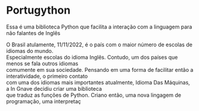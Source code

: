# Portugython
Essa é uma biblioteca Python que facilita a interação com a linguagem para não falantes de Inglês

O Brasil atulamente, 11/11/2022, é o país com o maior número de escolas de idiomas do mundo. \
Especialmente escolas do idioma Inglês. Contudo, um dos países que menos se fala outros idiomas \
comumente em sua sociedade. Pensando em uma forma de facilitar então a interatividade, o primeiro contato \
com uma dos idiomas mais importantes atualmente, Idioma Das Máquinas, a In Gnave decidiu criar uma biblioteca \
que traduz as funções de Python. Criano então, uma nova lingagem de programação, uma interpretaç
